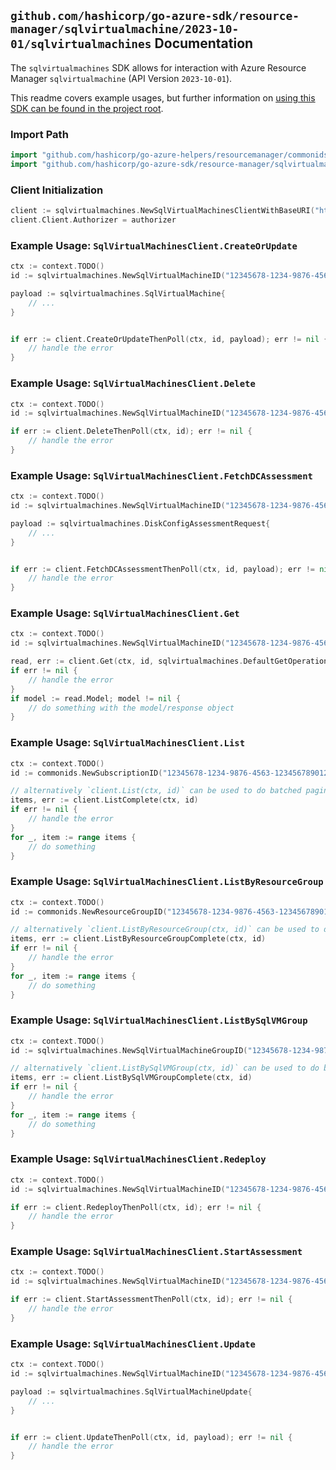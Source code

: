 
## `github.com/hashicorp/go-azure-sdk/resource-manager/sqlvirtualmachine/2023-10-01/sqlvirtualmachines` Documentation

The `sqlvirtualmachines` SDK allows for interaction with Azure Resource Manager `sqlvirtualmachine` (API Version `2023-10-01`).

This readme covers example usages, but further information on [using this SDK can be found in the project root](https://github.com/hashicorp/go-azure-sdk/tree/main/docs).

### Import Path

```go
import "github.com/hashicorp/go-azure-helpers/resourcemanager/commonids"
import "github.com/hashicorp/go-azure-sdk/resource-manager/sqlvirtualmachine/2023-10-01/sqlvirtualmachines"
```


### Client Initialization

```go
client := sqlvirtualmachines.NewSqlVirtualMachinesClientWithBaseURI("https://management.azure.com")
client.Client.Authorizer = authorizer
```


### Example Usage: `SqlVirtualMachinesClient.CreateOrUpdate`

```go
ctx := context.TODO()
id := sqlvirtualmachines.NewSqlVirtualMachineID("12345678-1234-9876-4563-123456789012", "example-resource-group", "sqlVirtualMachineValue")

payload := sqlvirtualmachines.SqlVirtualMachine{
	// ...
}


if err := client.CreateOrUpdateThenPoll(ctx, id, payload); err != nil {
	// handle the error
}
```


### Example Usage: `SqlVirtualMachinesClient.Delete`

```go
ctx := context.TODO()
id := sqlvirtualmachines.NewSqlVirtualMachineID("12345678-1234-9876-4563-123456789012", "example-resource-group", "sqlVirtualMachineValue")

if err := client.DeleteThenPoll(ctx, id); err != nil {
	// handle the error
}
```


### Example Usage: `SqlVirtualMachinesClient.FetchDCAssessment`

```go
ctx := context.TODO()
id := sqlvirtualmachines.NewSqlVirtualMachineID("12345678-1234-9876-4563-123456789012", "example-resource-group", "sqlVirtualMachineValue")

payload := sqlvirtualmachines.DiskConfigAssessmentRequest{
	// ...
}


if err := client.FetchDCAssessmentThenPoll(ctx, id, payload); err != nil {
	// handle the error
}
```


### Example Usage: `SqlVirtualMachinesClient.Get`

```go
ctx := context.TODO()
id := sqlvirtualmachines.NewSqlVirtualMachineID("12345678-1234-9876-4563-123456789012", "example-resource-group", "sqlVirtualMachineValue")

read, err := client.Get(ctx, id, sqlvirtualmachines.DefaultGetOperationOptions())
if err != nil {
	// handle the error
}
if model := read.Model; model != nil {
	// do something with the model/response object
}
```


### Example Usage: `SqlVirtualMachinesClient.List`

```go
ctx := context.TODO()
id := commonids.NewSubscriptionID("12345678-1234-9876-4563-123456789012")

// alternatively `client.List(ctx, id)` can be used to do batched pagination
items, err := client.ListComplete(ctx, id)
if err != nil {
	// handle the error
}
for _, item := range items {
	// do something
}
```


### Example Usage: `SqlVirtualMachinesClient.ListByResourceGroup`

```go
ctx := context.TODO()
id := commonids.NewResourceGroupID("12345678-1234-9876-4563-123456789012", "example-resource-group")

// alternatively `client.ListByResourceGroup(ctx, id)` can be used to do batched pagination
items, err := client.ListByResourceGroupComplete(ctx, id)
if err != nil {
	// handle the error
}
for _, item := range items {
	// do something
}
```


### Example Usage: `SqlVirtualMachinesClient.ListBySqlVMGroup`

```go
ctx := context.TODO()
id := sqlvirtualmachines.NewSqlVirtualMachineGroupID("12345678-1234-9876-4563-123456789012", "example-resource-group", "sqlVirtualMachineGroupValue")

// alternatively `client.ListBySqlVMGroup(ctx, id)` can be used to do batched pagination
items, err := client.ListBySqlVMGroupComplete(ctx, id)
if err != nil {
	// handle the error
}
for _, item := range items {
	// do something
}
```


### Example Usage: `SqlVirtualMachinesClient.Redeploy`

```go
ctx := context.TODO()
id := sqlvirtualmachines.NewSqlVirtualMachineID("12345678-1234-9876-4563-123456789012", "example-resource-group", "sqlVirtualMachineValue")

if err := client.RedeployThenPoll(ctx, id); err != nil {
	// handle the error
}
```


### Example Usage: `SqlVirtualMachinesClient.StartAssessment`

```go
ctx := context.TODO()
id := sqlvirtualmachines.NewSqlVirtualMachineID("12345678-1234-9876-4563-123456789012", "example-resource-group", "sqlVirtualMachineValue")

if err := client.StartAssessmentThenPoll(ctx, id); err != nil {
	// handle the error
}
```


### Example Usage: `SqlVirtualMachinesClient.Update`

```go
ctx := context.TODO()
id := sqlvirtualmachines.NewSqlVirtualMachineID("12345678-1234-9876-4563-123456789012", "example-resource-group", "sqlVirtualMachineValue")

payload := sqlvirtualmachines.SqlVirtualMachineUpdate{
	// ...
}


if err := client.UpdateThenPoll(ctx, id, payload); err != nil {
	// handle the error
}
```
